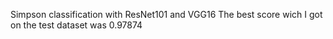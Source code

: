 Simpson classification with ResNet101 and VGG16
The best score wich I got on the test dataset was 0.97874
